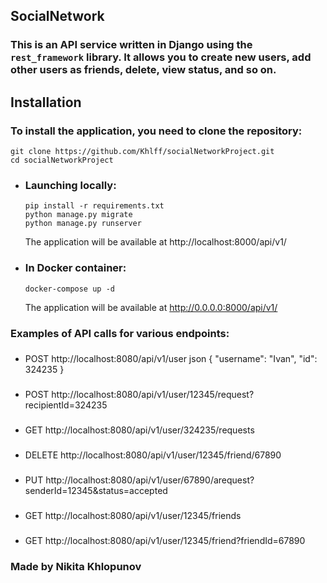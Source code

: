 ## SocialNetwork
### This is an API service written in Django using the `rest_framework` library. It allows you to create new users, add other users as friends, delete, view status, and so on.

## Installation
### To install the application, you need to clone the repository:
```
git clone https://github.com/Khlff/socialNetworkProject.git
cd socialNetworkProject
```
          
* ### Launching locally:
  ```
  pip install -r requirements.txt
  python manage.py migrate
  python manage.py runserver
  ```
  The application will be available at http://localhost:8000/api/v1/
* ### In Docker container:
  ```
  docker-compose up -d
  ```
  The application will be available at http://0.0.0.0:8000/api/v1/

###  Examples of API calls for various endpoints:
* ### 
    POST http://localhost:8080/api/v1/user
    json {
        "username": "Ivan",
        "id": 324235
    }
*  ###
    POST http://localhost:8080/api/v1/user/12345/request?recipientId=324235
* ###
    GET http://localhost:8080/api/v1/user/324235/requests
* ###
    DELETE http://localhost:8080/api/v1/user/12345/friend/67890
* ###
    PUT http://localhost:8080/api/v1/user/67890/arequest?senderId=12345&status=accepted
* ###
    GET http://localhost:8080/api/v1/user/12345/friends
* ###
    GET http://localhost:8080/api/v1/user/12345/friend?friendId=67890

###  Made by Nikita Khlopunov